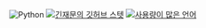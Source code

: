 ![Python](https://img.shields.io/badge/Python-3776AB?style=flat-square&logo=Python&logoColor=white)
[![긴재문의 깃허브 스텟](https://github-readme-stats.vercel.app/api?username=jack7313&show_icons=true&theme=github_dark&locale=kr)](https://github.com/anuraghazra/github-readme-stats)
[![사용량이 많은 언어](https://github-readme-stats.vercel.app/api/top-langs/?username=jack7313)](https://github.com/anuraghazra/github-readme-stats)
